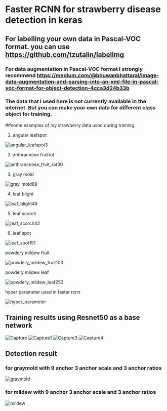 # Faster RCNN for strawberry disease detection in keras

## For labelling your own data in Pascal-VOC format. you can use https://github.com/tzutalin/labelImg

### For data augmentation in Pascal-VOC format I strongly recommend https://medium.com/@bhuwanbhattarai/image-data-augmentation-and-parsing-into-an-xml-file-in-pascal-voc-format-for-object-detection-4cca3d24b33b
### The data that I used here is not currently available in the internet. But you can make your own data for different class object for training.

##some examples of my strawberry data used during training. 

1) angular leafspot

![angular_leafspot3](https://user-images.githubusercontent.com/26374302/62831186-3261f280-bc56-11e9-9c56-0cc6e82d78a2.jpg)

2) anthracnose fruitrot

![anthrancnose_fruit_rot30](https://user-images.githubusercontent.com/26374302/62831197-5291b180-bc56-11e9-9cea-71a943dd6539.jpg)

3) gray mold

![gray_mold89](https://user-images.githubusercontent.com/26374302/62831209-79e87e80-bc56-11e9-90c0-275c40062530.jpg)

4) leaf blight

![leaf_blight49](https://user-images.githubusercontent.com/26374302/62831223-a7352c80-bc56-11e9-92e0-51de2367ae00.jpg)

5) leaf scorch

![leaf_scorch42](https://user-images.githubusercontent.com/26374302/62831173-00e92700-bc56-11e9-8e9a-d0af1cc174e1.jpg)

6) leaf spot

![leaf_spot151](https://user-images.githubusercontent.com/26374302/62831235-cfbd2680-bc56-11e9-9335-d7bec1b917c6.jpg)

powdery mildew fruit

![powdery_mildew_fruit103](https://user-images.githubusercontent.com/26374302/62831244-f11e1280-bc56-11e9-9d6e-02b99df126ce.jpg)

powdery mildew leaf 

![powdery_mildew_leaf253](https://user-images.githubusercontent.com/26374302/62831259-190d7600-bc57-11e9-98ae-c1bf1af38bf2.jpg)


hyper parameter used in faster rcnn

![hyper_parameter](https://user-images.githubusercontent.com/26374302/62831269-4b1ed800-bc57-11e9-81c9-bbf89fe6be3e.JPG)

## Training results using Resnet50 as a base network

![Capture](https://user-images.githubusercontent.com/26374302/62830949-47d51d80-bc52-11e9-907c-50af4895beec.JPG)
![Capture1](https://user-images.githubusercontent.com/26374302/62830961-88349b80-bc52-11e9-987c-69d4fbbf8481.JPG)
![Capture3](https://user-images.githubusercontent.com/26374302/62830969-ab5f4b00-bc52-11e9-8ead-914fdb057c52.JPG)
![Capture4](https://user-images.githubusercontent.com/26374302/62830976-c0d47500-bc52-11e9-826c-010fdfcf237b.JPG)

## Detection result 
### for graymold with 9 anchor 3 anchor scale and 3 anchor ratios

![graymold](https://user-images.githubusercontent.com/26374302/62831332-3db61d80-bc58-11e9-8932-09cc242a4477.JPG)

### for mildew with 9 anchor 3 anchor scale and 3 anchor ratios

![mildew](https://user-images.githubusercontent.com/26374302/62831347-91286b80-bc58-11e9-8d1f-ef60a8b6081b.JPG)

